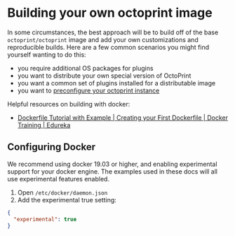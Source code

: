 # Building your own octoprint image

In some circumstances, the best approach will be to build off of the base
`octoprint/octoprint` image and add your own customizations and reproducible
builds. Here are a few common scenarios you might find yourself wanting to do this:

- you require additional OS packages for plugins
- you want to distribute your own special version of OctoPrint 
- you want a common set of plugins installed for a distributable image
- you want to [preconfigure your octoprint instance](preconfigure-your-octoprint.md)

Helpful resources on building with docker:

- [Dockerfile Tutorial with Example | Creating your First Dockerfile | Docker Training | Edureka](https://www.youtube.com/watch?v=2lU9zdrs9bM)

## Configuring Docker

We recommend using docker 19.03 or higher, and enabling experimental support for your docker engine.
The examples used in these docs will all use experimental features enabled.

1. Open `/etc/docker/daemon.json`
2. Add the experimental true setting:

```json
{
  "experimental": true
}
```

